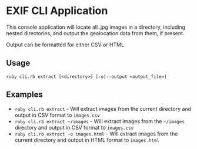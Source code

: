 # EXIF CLI Application

This console application will locate all .jpg images in a directory, including nested directories, and output the geolocation data from them, if present.

Output can be formatted for either CSV or HTML

## Usage
`ruby cli.rb extract [<directory>] [-o|--output <output_file>]`

## Examples
- `ruby cli.rb extract` - Will extract images from the current directory and output in CSV format to `images.csv`
- `ruby cli.rb extract ~/images` - Will extract images from the `~/images` directory and output in CSV format to `images.csv`
- `ruby cli.rb extract -o images.html` - Will extract images from the current directory and output in HTML format to `images.html`